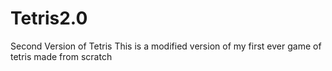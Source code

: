 # Tetris2.0
Second Version of Tetris
This is a modified version of my first ever game of tetris made from scratch
